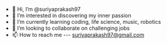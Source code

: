 - 👋 Hi, I’m @suriyaprakash97
- 👀 I’m interested in discovering my inner passion
- 🌱 I’m currently learning coding, life science, music, robotics
- 💞️ I’m looking to collaborate on challenging jobs
- 📫 How to reach me --- suriyaprakash97@gmail.com

<!---
suriyaprakash97/suriyaprakash97 is a ✨ special ✨ repository because its `README.md` (this file) appears on your GitHub profile.
You can click the Preview link to take a look at your changes.
--->
